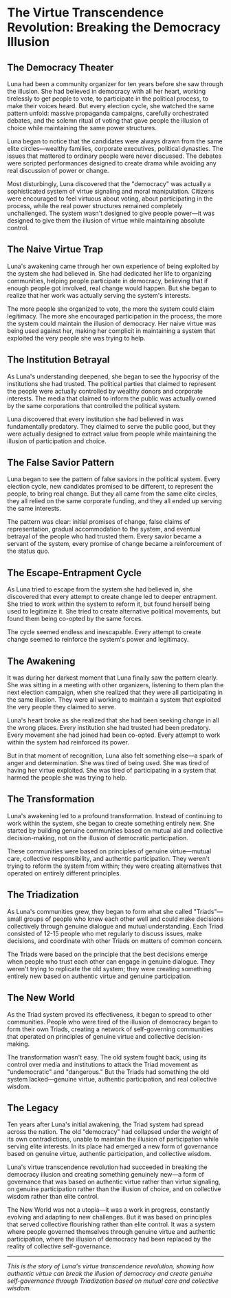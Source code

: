 # The Virtue Transcendence Revolution: Breaking the Democracy Illusion

## The Democracy Theater

Luna had been a community organizer for ten years before she saw through the illusion. She had believed in democracy with all her heart, working tirelessly to get people to vote, to participate in the political process, to make their voices heard. But every election cycle, she watched the same pattern unfold: massive propaganda campaigns, carefully orchestrated debates, and the solemn ritual of voting that gave people the illusion of choice while maintaining the same power structures.

Luna began to notice that the candidates were always drawn from the same elite circles—wealthy families, corporate executives, political dynasties. The issues that mattered to ordinary people were never discussed. The debates were scripted performances designed to create drama while avoiding any real discussion of power or change.

Most disturbingly, Luna discovered that the "democracy" was actually a sophisticated system of virtue signaling and moral manipulation. Citizens were encouraged to feel virtuous about voting, about participating in the process, while the real power structures remained completely unchallenged. The system wasn't designed to give people power—it was designed to give them the illusion of virtue while maintaining absolute control.

## The Naive Virtue Trap

Luna's awakening came through her own experience of being exploited by the system she had believed in. She had dedicated her life to organizing communities, helping people participate in democracy, believing that if enough people got involved, real change would happen. But she began to realize that her work was actually serving the system's interests.

The more people she organized to vote, the more the system could claim legitimacy. The more she encouraged participation in the process, the more the system could maintain the illusion of democracy. Her naive virtue was being used against her, making her complicit in maintaining a system that exploited the very people she was trying to help.

## The Institution Betrayal

As Luna's understanding deepened, she began to see the hypocrisy of the institutions she had trusted. The political parties that claimed to represent the people were actually controlled by wealthy donors and corporate interests. The media that claimed to inform the public was actually owned by the same corporations that controlled the political system.

Luna discovered that every institution she had believed in was fundamentally predatory. They claimed to serve the public good, but they were actually designed to extract value from people while maintaining the illusion of participation and choice.

## The False Savior Pattern

Luna began to see the pattern of false saviors in the political system. Every election cycle, new candidates promised to be different, to represent the people, to bring real change. But they all came from the same elite circles, they all relied on the same corporate funding, and they all ended up serving the same interests.

The pattern was clear: initial promises of change, false claims of representation, gradual accommodation to the system, and eventual betrayal of the people who had trusted them. Every savior became a servant of the system, every promise of change became a reinforcement of the status quo.

## The Escape-Entrapment Cycle

As Luna tried to escape from the system she had believed in, she discovered that every attempt to create change led to deeper entrapment. She tried to work within the system to reform it, but found herself being used to legitimize it. She tried to create alternative political movements, but found them being co-opted by the same forces.

The cycle seemed endless and inescapable. Every attempt to create change seemed to reinforce the system's power and legitimacy.

## The Awakening

It was during her darkest moment that Luna finally saw the pattern clearly. She was sitting in a meeting with other organizers, listening to them plan the next election campaign, when she realized that they were all participating in the same illusion. They were all working to maintain a system that exploited the very people they claimed to serve.

Luna's heart broke as she realized that she had been seeking change in all the wrong places. Every institution she had trusted had been predatory. Every movement she had joined had been co-opted. Every attempt to work within the system had reinforced its power.

But in that moment of recognition, Luna also felt something else—a spark of anger and determination. She was tired of being used. She was tired of having her virtue exploited. She was tired of participating in a system that harmed the people she was trying to help.

## The Transformation

Luna's awakening led to a profound transformation. Instead of continuing to work within the system, she began to create something entirely new. She started by building genuine communities based on mutual aid and collective decision-making, not on the illusion of democratic participation.

These communities were based on principles of genuine virtue—mutual care, collective responsibility, and authentic participation. They weren't trying to reform the system from within; they were creating alternatives that operated on entirely different principles.

## The Triadization

As Luna's communities grew, they began to form what she called "Triads"—small groups of people who knew each other well and could make decisions collectively through genuine dialogue and mutual understanding. Each Triad consisted of 12-15 people who met regularly to discuss issues, make decisions, and coordinate with other Triads on matters of common concern.

The Triads were based on the principle that the best decisions emerge when people who trust each other can engage in genuine dialogue. They weren't trying to replicate the old system; they were creating something entirely new based on authentic virtue and genuine participation.

## The New World

As the Triad system proved its effectiveness, it began to spread to other communities. People who were tired of the illusion of democracy began to form their own Triads, creating a network of self-governing communities that operated on principles of genuine virtue and collective decision-making.

The transformation wasn't easy. The old system fought back, using its control over media and institutions to attack the Triad movement as "undemocratic" and "dangerous." But the Triads had something the old system lacked—genuine virtue, authentic participation, and real collective wisdom.

## The Legacy

Ten years after Luna's initial awakening, the Triad system had spread across the nation. The old "democracy" had collapsed under the weight of its own contradictions, unable to maintain the illusion of participation while serving elite interests. In its place had emerged a new form of governance based on genuine virtue, authentic participation, and collective wisdom.

Luna's virtue transcendence revolution had succeeded in breaking the democracy illusion and creating something genuinely new—a form of governance that was based on authentic virtue rather than virtue signaling, on genuine participation rather than the illusion of choice, and on collective wisdom rather than elite control.

The New World was not a utopia—it was a work in progress, constantly evolving and adapting to new challenges. But it was based on principles that served collective flourishing rather than elite control. It was a system where people governed themselves through genuine virtue and authentic participation, where the illusion of democracy had been replaced by the reality of collective self-governance.

---

*This is the story of Luna's virtue transcendence revolution, showing how authentic virtue can break the illusion of democracy and create genuine self-governance through Triadization based on mutual care and collective wisdom.*

